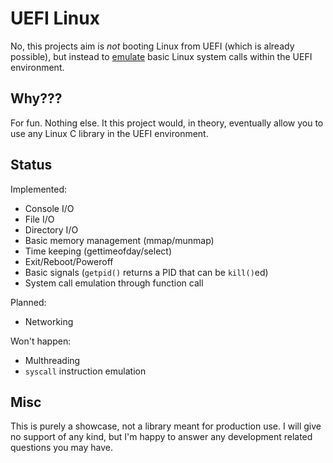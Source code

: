 # UEFI Linux
No, this projects aim is *not* booting Linux from UEFI (which is already possible), but instead to <u>emulate</u> basic Linux system calls within the UEFI environment.

## Why???
For fun. Nothing else. It this project would, in theory, eventually allow you to use any Linux C library in the UEFI environment.

## Status

Implemented:
 - Console I/O
 - File I/O
 - Directory I/O
 - Basic memory management (mmap/munmap)
 - Time keeping (gettimeofday/select)
 - Exit/Reboot/Poweroff
 - Basic signals (`getpid()` returns a PID that can be `kill()`ed)
 - System call emulation through function call

Planned:
 - Networking

Won't happen:
 - Multhreading
 - `syscall` instruction emulation

## Misc
This is purely a showcase, not a library meant for production use. I will give no support of any kind, but I'm happy to answer any development related questions you may have.
